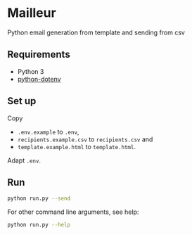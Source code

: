 # Mailleur

Python email generation from template and sending from csv

## Requirements

* Python 3
* [python-dotenv](https://pypi.org/project/python-dotenv/)

## Set up

Copy
* `.env.example` to `.env`,
* `recipients.example.csv` to `recipients.csv` and
* `template.example.html` to `template.html`.

Adapt `.env`.

## Run

```bash
python run.py --send
```

For other command line arguments, see help:
```bash
python run.py --help
```